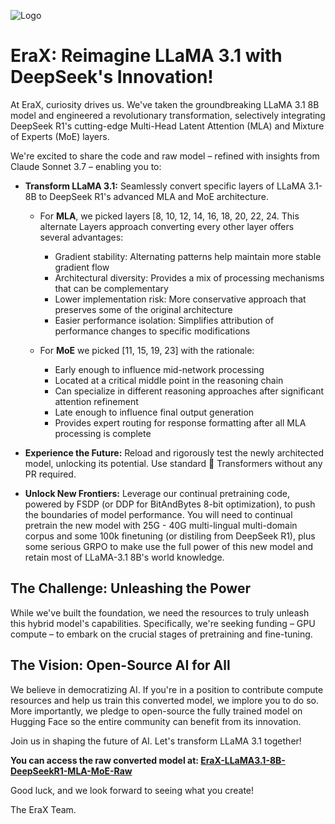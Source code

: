 <p align="left">
  <img src="https://cdn-uploads.huggingface.co/production/uploads/63d8d8879dfcfa941d4d7cd9/GsQKdaTyn2FFx_cZvVHk3.png" alt="Logo">
</p>

# EraX: Reimagine LLaMA 3.1 with DeepSeek's Innovation!

At EraX, curiosity drives us. We've taken the groundbreaking LLaMA 3.1 8B model and engineered a revolutionary transformation, selectively integrating DeepSeek R1's cutting-edge Multi-Head Latent Attention (MLA) and Mixture of Experts (MoE) layers.

We're excited to share the code and raw model – refined with insights from Claude Sonnet 3.7 – enabling you to:

*   **Transform LLaMA 3.1:** Seamlessly convert specific layers of LLaMA 3.1-8B to DeepSeek R1's advanced MLA and MoE architecture.
    *   For **MLA**, we picked layers [8, 10, 12, 14, 16, 18, 20, 22, 24. This alternate Layers approach converting every other layer offers several advantages:
        - Gradient stability: Alternating patterns help maintain more stable gradient flow
        - Architectural diversity: Provides a mix of processing mechanisms that can be complementary
        - Lower implementation risk: More conservative approach that preserves some of the original architecture
        - Easier performance isolation: Simplifies attribution of performance changes to specific modifications
        
    * For **MoE** we picked [11, 15, 19, 23] with the rationale:
        - Early enough to influence mid-network processing
        - Located at a critical middle point in the reasoning chain
        - Can specialize in different reasoning approaches after significant attention refinement
        - Late enough to influence final output generation
        - Provides expert routing for response formatting after all MLA processing is complete

*   **Experience the Future:** Reload and rigorously test the newly architected model, unlocking its potential. Use standard 🤗 Transformers without any PR required.
  
*   **Unlock New Frontiers:** Leverage our continual pretraining code, powered by FSDP (or DDP for BitAndBytes 8-bit optimization), to push the boundaries of model performance.  You will need to continual pretrain the new model with 25G - 40G multi-lingual multi-domain corpus and some 100k finetuning (or distiling from DeepSeek R1), plus some serious GRPO to make use the full power of this new model and retain most of LLaMA-3.1 8B's world knowledge.

## The Challenge: Unleashing the Power

While we've built the foundation, we need the resources to truly unleash this hybrid model's capabilities. Specifically, we're seeking funding – GPU compute – to embark on the crucial stages of pretraining and fine-tuning.

## The Vision: Open-Source AI for All

We believe in democratizing AI. If you're in a position to contribute compute resources and help us train this converted model, we implore you to do so. More importantly, we pledge to open-source the fully trained model on Hugging Face so the entire community can benefit from its innovation.

Join us in shaping the future of AI. Let's transform LLaMA 3.1 together!

**You can access the raw converted model at: [EraX-LLaMA3.1-8B-DeepSeekR1-MLA-MoE-Raw](https://huggingface.co/erax-ai/EraX-LLaMA3.1-8B-DeepSeekR1-MLA-MoE-Raw)**

Good luck, and we look forward to seeing what you create!

The EraX Team.
